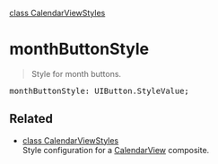 [class CalendarViewStyles](CalendarViewStyles.md)

# monthButtonStyle

> Style for month buttons.

<pre class="docgen_signature">monthButtonStyle: UIButton.StyleValue;</pre>

## Related

- [<!--{ref:class}-->class CalendarViewStyles](CalendarViewStyles.md) \
    Style configuration for a [CalendarView](CalendarView.md) composite.
